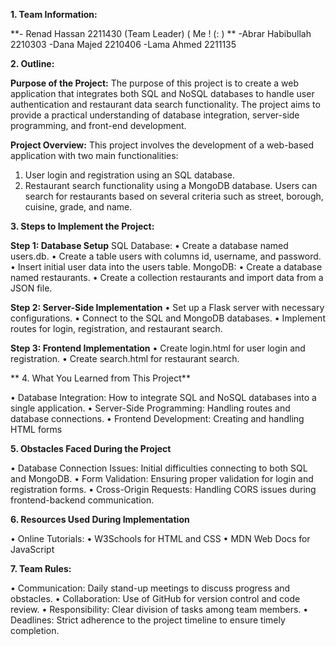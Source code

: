 **1.	Team Information:**

**- Renad Hassan 2211430 (Team Leader) ( Me ! (: ) **
-Abrar Habibullah 2210303
-Dana Majed 2210406
-Lama Ahmed 2211135

**2.	Outline:**

**Purpose of the Project:**
The purpose of this project is to create a web application that integrates both SQL and NoSQL databases to handle user authentication and restaurant data search functionality. The project aims to provide a practical understanding of database integration, server-side programming, and front-end development.

**Project Overview:**
This project involves the development of a web-based application with two main functionalities:
1.	User login and registration using an SQL database.
2.	Restaurant search functionality using a MongoDB database. Users can search for restaurants based on several criteria such as street, borough, cuisine, grade, and name.


**3.	Steps to Implement the Project:**

**Step 1: Database Setup**
SQL Database:
•	Create a database named users.db.
•	Create a table users with columns id, username, and password.
•	Insert initial user data into the users table.
MongoDB:
•	Create a database named restaurants.
•	Create a collection restaurants and import data from a JSON file.

**Step 2: Server-Side Implementation**
•	Set up a Flask server with necessary configurations.
•	Connect to the SQL and MongoDB databases.
•	Implement routes for login, registration, and restaurant search.

**Step 3: Frontend Implementation**
•	Create login.html for user login and registration.
•	Create search.html for restaurant search.


**
4.	What You Learned from This Project**

•	Database Integration: How to integrate SQL and NoSQL databases into a single application.
•	Server-Side Programming: Handling routes and database connections.
•	Frontend Development: Creating and handling HTML forms 


**5.	Obstacles Faced During the Project**

•	Database Connection Issues: Initial difficulties connecting to both SQL and MongoDB.
•	Form Validation: Ensuring proper validation for login and registration forms.
•	Cross-Origin Requests: Handling CORS issues during frontend-backend communication.

**6.	Resources Used During Implementation**

•	Online Tutorials:
•	W3Schools for HTML and CSS
•	MDN Web Docs for JavaScript


**7.	Team Rules:**

•	Communication: Daily stand-up meetings to discuss progress and obstacles.
•	Collaboration: Use of GitHub for version control and code review.
•	Responsibility: Clear division of tasks among team members.
•	Deadlines: Strict adherence to the project timeline to ensure timely completion.



